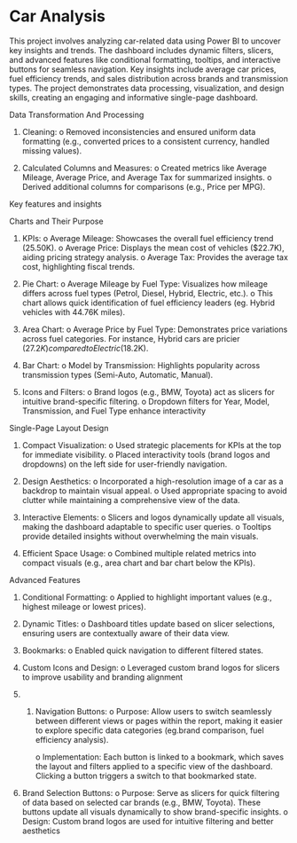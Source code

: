 # Car Analysis

This project involves analyzing car-related data using Power BI to uncover key insights and trends. The dashboard includes dynamic filters, slicers, and advanced features like conditional formatting, tooltips, and interactive buttons for seamless navigation. Key insights include average car prices, fuel efficiency trends, and sales distribution across brands and transmission types. The project demonstrates data processing, visualization, and design skills, creating an engaging and informative single-page dashboard.

Data Transformation And Processing

1. Cleaning:
       o	Removed inconsistencies and ensured uniform data formatting (e.g., converted prices to a consistent currency, handled missing values).

2.	Calculated Columns and Measures:
       o	Created metrics like Average Mileage, Average Price, and Average Tax for summarized insights.
       o	Derived additional columns for comparisons (e.g., Price per MPG).


Key features and insights

Charts and Their Purpose

1.	KPIs:
        o	Average Mileage: Showcases the overall fuel efficiency trend (25.50K).
        o	Average Price: Displays the mean cost of vehicles ($22.7K), aiding pricing strategy analysis.
        o	Average Tax: Provides the average tax cost, highlighting fiscal trends.

2.	Pie Chart:
         o	Average Mileage by Fuel Type: Visualizes how mileage differs across fuel types (Petrol, Diesel, Hybrid, Electric, etc.).
         o	This chart allows quick identification of fuel efficiency leaders (eg. Hybrid vehicles with 44.76K miles).

3.	Area Chart:
         o	Average Price by Fuel Type: Demonstrates price variations across fuel categories. For instance, Hybrid cars are pricier ($27.2K) compared to Electric ($18.2K).

4.	Bar Chart:
        o	Model by Transmission: Highlights popularity across transmission types (Semi-Auto, Automatic, Manual).

5.	Icons and Filters:
       o	Brand logos (e.g., BMW, Toyota) act as slicers for intuitive brand-specific filtering.
       o	Dropdown filters for Year, Model, Transmission, and Fuel Type enhance interactivity


Single-Page Layout Design

1.	Compact Visualization:
        o	Used strategic placements for KPIs at the top for immediate visibility.
        o	Placed interactivity tools (brand logos and dropdowns) on the left side for user-friendly navigation.

2.	Design Aesthetics:
        o	Incorporated a high-resolution image of a car as a backdrop to maintain visual appeal.
        o	Used appropriate spacing to avoid clutter while maintaining a comprehensive view of the data.

3.	Interactive Elements:
        o	Slicers and logos dynamically update all visuals, making the dashboard adaptable to specific user queries.
        o	Tooltips provide detailed insights without overwhelming the main visuals.

4.	Efficient Space Usage:
        o	Combined multiple related metrics into compact visuals (e.g., area chart and bar chart below the KPIs).

Advanced Features

1.	Conditional Formatting:
         o	Applied to highlight important values (e.g., highest mileage or lowest prices).

2.	Dynamic Titles:
         o	Dashboard titles update based on slicer selections, ensuring users are contextually aware of their data view.

3.	Bookmarks:
         o	Enabled quick navigation to different filtered states.

4.	Custom Icons and Design:
         o	Leveraged custom brand logos for slicers to improve usability and branding alignment

 5. 1.	Navigation Buttons:
         o	Purpose: Allow users to switch seamlessly between different views or pages within the report, making it easier to explore specific data categories (eg.brand comparison, fuel efficiency analysis).

         o	Implementation: Each button is linked to a bookmark, which saves the layout and filters applied to a specific view of the dashboard. Clicking a button triggers a switch to that bookmarked state.

3.	Brand Selection Buttons:
o	Purpose: Serve as slicers for quick filtering of data based on selected car brands (e.g., BMW, Toyota). These buttons update all visuals dynamically to show brand-specific insights.
o	Design: Custom brand logos are used for intuitive filtering and better aesthetics

 
